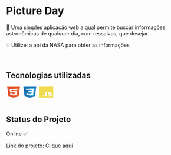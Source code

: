 # Picture Day
<p>🚀 Uma simples aplicação web a qual permite buscar informações astronômicas de qualquer dia, com ressalvas, que desejar.</p>
<p>💡 Utilizei a api da NASA para obter as informações </p>

<br>

## Tecnologias utilizadas
<div style="display: inline_block">
 <img align="center" alt="julio-HTML" height="30" width="40" src="https://raw.githubusercontent.com/devicons/devicon/master/icons/html5/html5-original.svg">
  <img align="center" alt="julio-CSS" height="30" width="40" src="https://raw.githubusercontent.com/devicons/devicon/master/icons/css3/css3-original.svg">
  <img align="center" alt="julio-Js" height="30" width="40" src="https://raw.githubusercontent.com/devicons/devicon/master/icons/javascript/javascript-plain.svg"></div>
  
  <br>
  
  ## Status do Projeto
  <p> Online ✅ </p>
  <p> Link do projeto: <a href="https://juvigh.github.io/Picture-Day-APOD/"> Clique aqui </a> </p> 

